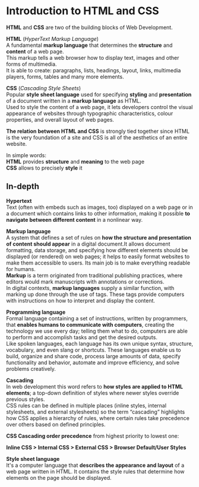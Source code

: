 # Introduction to HTML and CSS

**HTML** and **CSS** are two of the building blocks of Web Development.

**HTML** (*HyperText Markup Language*)<br>
A fundamental **markup language** that determines the **structure** and **content** of a web page.<br>
This markup tells a web browser how to display text, images and other forms of multimedia.<br>
It is able to create: paragraphs, lists, headings, layout, links, multimedia players, forms, tables and many more elements.

**CSS** (*Cascading Style Sheets*)<br>
Popular **style sheet language** used for specifying **styling** and **presentation** of a document written in a **markup language** as HTML.<br>
Used to style the content of a web page, it lets developers control the visual appearance of websites through typographic characteristics, colour properties, and overall layout of web pages.

**The relation between HTML and CSS** is strongly tied together since HTML is the very foundation of a site and CSS is all of the aesthetics of an entire website.

In simple words:<br>
**HTML** provides **structure** and **meaning** to the web page<br>
**CSS** allows to precisely **style** it


## In-depth

**Hypertext**<br>
Text (often with embeds such as images, too) displayed on a web page or in a document which contains links to other information, making it possible **to navigate between different content** in a nonlinear way.<br>

**Markup language**<br>
A system that defines a set of rules on **how the structure and presentation of content should appear** in a digital document.It allows document formatting, data storage, and specifying how different elements should be displayed (or rendered) on web pages; it helps to easily format websites to make them accessible to users. Its main job is to make everything readable for humans.<br>
**Markup** is a term originated from traditional publishing practices, where editors would mark manuscripts with annotations or corrections.<br>
In digital contexts, **markup languages** supply a similar function, with marking up done through the use of tags. These tags provide computers with instructions on how to interpret and display the content.

**Programming language**<br>
Formal language containing a set of instructions, written by programmers, that **enables humans to communicate with computers**, creating the technology we use every day; telling them what to do, computers are able to perform and accomplish tasks and get the desired outputs.<br>Like spoken languages, each language has its own unique syntax, structure, vocabulary, and even slang or shortcuts.
These languages enable us to build, organize and share code, process large amounts of data, specify functionality and behavior, automate and improve efficiency, and solve problems creatively.

**Cascading**<br>
In web development this word refers to **how styles are applied to HTML elements**; a top-down definition of styles where newer styles override previous styles.<br>
CSS rules can be defined in multiple places (inline styles, internal stylesheets, and external stylesheets) so the term “cascading” highlights how CSS applies a hierarchy of rules, where certain rules take precedence over others based on defined principles.

**CSS Cascading order precedence** from highest priority to lowest one:

**Inline CSS >  Internal CSS > External CSS > Browser Default/User Styles**

**Style sheet language**<br>
It's a computer language that **describes the appearance and layout** of a web page written in HTML. It contains the style rules that determine how elements on the page should be displayed.